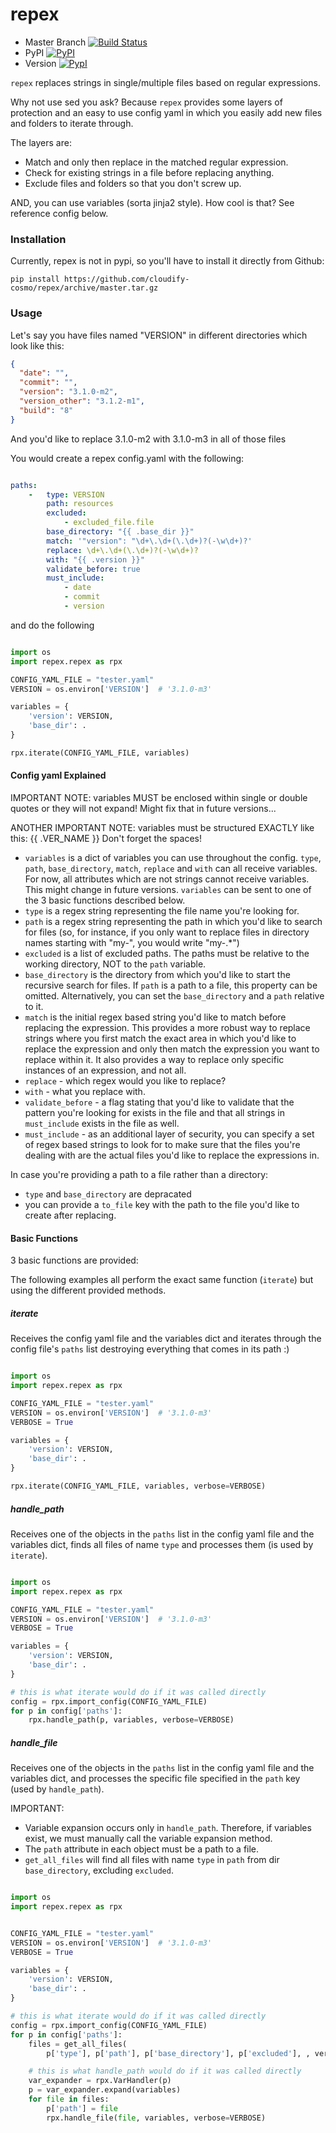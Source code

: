 repex
=======

* Master Branch [![Build Status](https://travis-ci.org/cloudify-cosmo/repex.svg?branch=master)](https://travis-ci.org/cloudify-cosmo/repex)
* PyPI [![PyPI](http://img.shields.io/pypi/dm/repex.svg)](http://img.shields.io/pypi/dm/repex.svg)
* Version [![PypI](http://img.shields.io/pypi/v/repex.svg)](http://img.shields.io/pypi/v/repex.svg)


`repex` replaces strings in single/multiple files based on regular expressions.

Why not use sed you ask? Because `repex` provides some layers of protection and an easy to use config yaml in which you easily add new files and folders to iterate through.

The layers are:
* Match and only then replace in the matched regular expression.
* Check for existing strings in a file before replacing anything.
* Exclude files and folders so that you don't screw up.

AND, you can use variables (sorta jinja2 style). How cool is that? See reference config below.

### Installation

Currently, repex is not in pypi, so you'll have to install it directly from Github:

```shell
pip install https://github.com/cloudify-cosmo/repex/archive/master.tar.gz
```

### Usage

Let's say you have files named "VERSION" in different directories which look like this:

```json
{
  "date": "",
  "commit": "",
  "version": "3.1.0-m2",
  "version_other": "3.1.2-m1",
  "build": "8"
}
```

And you'd like to replace 3.1.0-m2 with 3.1.0-m3 in all of those files

You would create a repex config.yaml with the following:

```yaml

paths:
    -   type: VERSION
        path: resources
        excluded:
            - excluded_file.file
        base_directory: "{{ .base_dir }}"
        match: '"version": "\d+\.\d+(\.\d+)?(-\w\d+)?'
        replace: \d+\.\d+(\.\d+)?(-\w\d+)?
        with: "{{ .version }}"
        validate_before: true
        must_include:
            - date
            - commit
            - version
```

and do the following

```python

import os
import repex.repex as rpx

CONFIG_YAML_FILE = "tester.yaml"
VERSION = os.environ['VERSION']  # '3.1.0-m3'

variables = {
    'version': VERSION,
    'base_dir': .
}

rpx.iterate(CONFIG_YAML_FILE, variables)

```

#### Config yaml Explained

IMPORTANT NOTE: variables MUST be enclosed within single or double quotes or they will not expand! Might fix that in future versions...

ANOTHER IMPORTANT NOTE: variables must be structured EXACTLY like this: {{ .VER_NAME }}
Don't forget the spaces!

- `variables` is a dict of variables you can use throughout the config. `type`, `path`, `base_directory`, `match`, `replace` and `with` can all receive variables. For now, all attributes which are not strings cannot receive variables. This might change in future versions. `variables` can be sent to one of the 3 basic functions described below.
- `type` is a regex string representing the file name you're looking for.
- `path` is a regex string representing the path in which you'd like to search for files (so, for instance, if you only want to replace files in directory names starting with "my-", you would write "my-.*")
- `excluded` is a list of excluded paths. The paths must be relative to the working directory, NOT to the `path` variable.
- `base_directory` is the directory from which you'd like to start the recursive search for files. If `path` is a path to a file, this property can be omitted. Alternatively, you can set the `base_directory` and a `path` relative to it.
- `match` is the initial regex based string you'd like to match before replacing the expression. This provides a more robust way to replace strings where you first match the exact area in which you'd like to replace the expression and only then match the expression you want to replace within it. It also provides a way to replace only specific instances of an expression, and not all.
- `replace` - which regex would you like to replace?
- `with` - what you replace with.
- `validate_before` - a flag stating that you'd like to validate that the pattern you're looking for exists in the file and that all strings in `must_include` exists in the file as well.
- `must_include` - as an additional layer of security, you can specify a set of regex based strings to look for to make sure that the files you're dealing with are the actual files you'd like to replace the expressions in.

In case you're providing a path to a file rather than a directory:

- `type` and `base_directory` are depracated
- you can provide a `to_file` key with the path to the file you'd like to create after replacing.

#### Basic Functions

3 basic functions are provided:

The following examples all perform the exact same function (`iterate`) but using the different provided methods.

##### iterate

Receives the config yaml file and the variables dict and iterates through the config file's `paths` list destroying everything that comes in its path :)

```python

import os
import repex.repex as rpx

CONFIG_YAML_FILE = "tester.yaml"
VERSION = os.environ['VERSION']  # '3.1.0-m3'
VERBOSE = True

variables = {
    'version': VERSION,
    'base_dir': .
}

rpx.iterate(CONFIG_YAML_FILE, variables, verbose=VERBOSE)

```

##### handle_path

Receives one of the objects in the `paths` list in the config yaml file and the variables dict, finds all files of name `type` and processes them (is used by `iterate`).

```python

import os
import repex.repex as rpx

CONFIG_YAML_FILE = "tester.yaml"
VERSION = os.environ['VERSION']  # '3.1.0-m3'
VERBOSE = True

variables = {
    'version': VERSION,
    'base_dir': .
}

# this is what iterate would do if it was called directly
config = rpx.import_config(CONFIG_YAML_FILE)
for p in config['paths']:
    rpx.handle_path(p, variables, verbose=VERBOSE)

```

##### handle_file

Receives one of the objects in the `paths` list in the config yaml file and the variables dict, and processes the specific file specified in the `path` key (used by `handle_path`).

IMPORTANT:

* Variable expansion occurs only in `handle_path`. Therefore, if variables exist, we must manually call the variable expansion method.
* The `path` attribute in each object must be a path to a file.
* `get_all_files` will find all files with name `type` in `path` from dir `base_directory`, excluding `excluded`.

```python

import os
import repex.repex as rpx


CONFIG_YAML_FILE = "tester.yaml"
VERSION = os.environ['VERSION']  # '3.1.0-m3'
VERBOSE = True

variables = {
    'version': VERSION,
    'base_dir': .
}

# this is what iterate would do if it was called directly
config = rpx.import_config(CONFIG_YAML_FILE)
for p in config['paths']:
    files = get_all_files(
        p['type'], p['path'], p['base_directory'], p['excluded'], , verbose=VERBOSE)

    # this is what handle_path would do if it was called directly
    var_expander = rpx.VarHandler(p)
    p = var_expander.expand(variables)
    for file in files:
        p['path'] = file
        rpx.handle_file(file, variables, verbose=VERBOSE)

```
